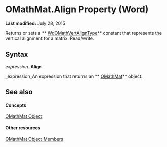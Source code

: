 
# OMathMat.Align Property (Word)

 **Last modified:** July 28, 2015

Returns or sets a  ** [WdOMathVertAlignType](cfa6d15b-6e86-a34e-07aa-2541d03ae2f9.md)** constant that represents the vertical alignment for a matrix. Read/write.

## Syntax

 _expression_. **Align**

 _expression_An expression that returns an  ** [OMathMat](40478b6e-18fe-b7b7-d0bc-def1349db56a.md)** object.


## See also


#### Concepts


 [OMathMat Object](40478b6e-18fe-b7b7-d0bc-def1349db56a.md)
#### Other resources


 [OMathMat Object Members](52380bf7-6cde-27d1-2e2c-039063a9d42d.md)
